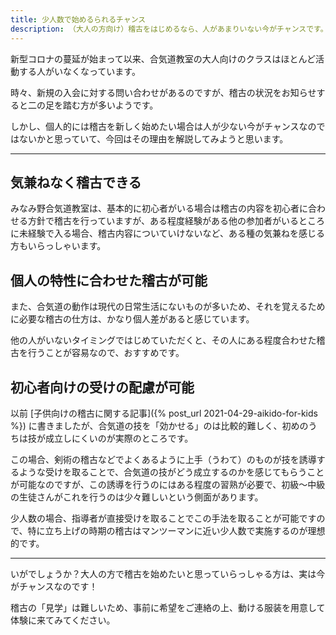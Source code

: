 ```yaml
---
title: 少人数で始めるられるチャンス
description: （大人の方向け）稽古をはじめるなら、人があまりいない今がチャンスです。
---
```


新型コロナの蔓延が始まって以来、合気道教室の大人向けのクラスはほとんど活動する人がいなくなっています。

時々、新規の入会に対する問い合わせがあるのですが、稽古の状況をお知らせすると二の足を踏む方が多いようです。

しかし、個人的には稽古を新しく始めたい場合は人が少ない今がチャンスなのではないかと思っていて、今回はその理由を解説してみようと思います。

---

## 気兼ねなく稽古できる

みなみ野合気道教室は、基本的に初心者がいる場合は稽古の内容を初心者に合わせる方針で稽古を行っていますが、ある程度経験がある他の参加者がいるところに未経験で入る場合、稽古内容についていけないなど、ある種の気兼ねを感じる方もいらっしゃいます。

## 個人の特性に合わせた稽古が可能

また、合気道の動作は現代の日常生活にないものが多いため、それを覚えるために必要な稽古の仕方は、かなり個人差があると感じています。

他の人がいないタイミングではじめていただくと、その人にある程度合わせた稽古を行うことが容易なので、おすすめです。

## 初心者向けの受けの配慮が可能

以前 [子供向けの稽古に関する記事]({% post_url 2021-04-29-aikido-for-kids %}) に書きましたが、合気道の技を「効かせる」のは比較的難しく、初めのうちは技が成立しにくいのが実際のところです。

この場合、剣術の稽古などでよくあるように上手（うわて）のものが技を誘導するような受けを取ることで、合気道の技がどう成立するのかを感じてもらうことが可能なのですが、この誘導を行うのにはある程度の習熟が必要で、初級～中級の生徒さんがこれを行うのは少々難しいという側面があります。

少人数の場合、指導者が直接受けを取ることでこの手法を取ることが可能ですので、特に立ち上げの時期の稽古はマンツーマンに近い少人数で実施するのが理想的です。

---

いがでしょうか？大人の方で稽古を始めたいと思っていらっしゃる方は、実は今がチャンスなのです！

稽古の「見学」は難しいため、事前に希望をご連絡の上、動ける服装を用意して体験に来てみてください。
